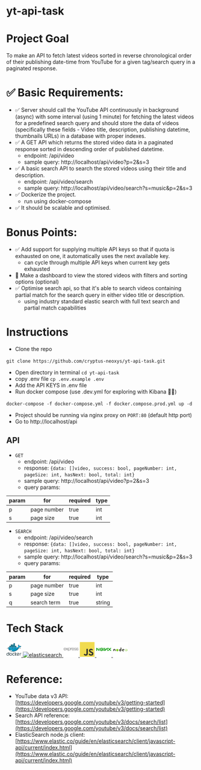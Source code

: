 # yt-api-task

# Project Goal

To make an API to fetch latest videos sorted in reverse chronological order of their publishing date-time from YouTube for a given tag/search query in a paginated response.

# ✅ Basic Requirements:

- ✅ Server should call the YouTube API continuously in background (async) with some interval (using 1 minute) for fetching the latest videos for a predefined search query and should store the data of videos (specifically these fields - Video title, description, publishing datetime, thumbnails URLs) in a database with proper indexes.
- ✅ A GET API which returns the stored video data in a paginated response sorted in descending order of published datetime.
  - endpoint: /api/video
  - sample query: http://localhost/api/video?p=2&s=3
- ✅ A basic search API to search the stored videos using their title and description.
  - endpoint: /api/video/search
  - sample query: http://localhost/api/video/search?s=music&p=2&s=3
- ✅ Dockerize the project.
  - run using docker-compose
- ✅ It should be scalable and optimised.

# Bonus Points:

- ✅ Add support for supplying multiple API keys so that if quota is exhausted on one, it automatically uses the next available key.
  - can cycle through multiple API keys when current key gets exhausted
- 🚧 Make a dashboard to view the stored videos with filters and sorting options (optional)
- ✅ Optimise search api, so that it's able to search videos containing partial match for the search query in either video title or description.
  - using industry standard elastic search with full text search and partial match capabilities

# Instructions

- Clone the repo 

`git clone https://github.com/cryptus-neoxys/yt-api-task.git`
- Open directory in terminal `cd yt-api-task`
- copy .env file `cp .env.example .env`
- Add the API KEYS in .env file
- Run docker compose (use .dev.yml for exploring with Kibana 🤷‍♂️)

`docker-compose -f docker-compose.yml -f docker.compose.prod.yml up -d`
- Project should be running via nginx proxy on `PORT:80` (default http port)
- Go to http://localhost/api

## API

- `GET`
  - endpoint: /api/video
  - response: `{data: []video, success: bool, pageNumber: int, pageSize: int, hasNext: bool, total: int}`
  - sample query: http://localhost/api/video?p=2&s=3
  - query params:

| param | for         | required | type |
| ----- | ----------- | -------- | ---- |
| p     | page number | true     | int  |
| s     | page size   | true     | int  |

- `SEARCH`
  - endpoint: /api/video/search
  - response: `{data: []video, success: bool, pageNumber: int, pageSize: int, hasNext: bool, total: int}`
  - sample query: http://localhost/api/video/search?s=music&p=2&s=3
  - query params:

| param | for         | required | type   |
| ----- | ----------- | -------- | ------ |
| p     | page number | true     | int    |
| s     | page size   | true     | int    |
| q     | search term | true     | string |

# Tech Stack

<p align="left">
        <a href="https://www.docker.com/" target="_blank"> <img src="https://raw.githubusercontent.com/devicons/devicon/master/icons/docker/docker-original-wordmark.svg" alt="docker" width="40" height="40"/> </a>
        <a href="https://www.elastic.co" target="_blank"> <img src="https://www.vectorlogo.zone/logos/elastic/elastic-icon.svg" alt="elasticsearch" width="40" height="40"/> </a>
        <a href="https://expressjs.com" target="_blank"> <img src="https://raw.githubusercontent.com/devicons/devicon/master/icons/express/express-original-wordmark.svg" alt="express" width="40" height="40"/> </a>
        <a href="https://developer.mozilla.org/en-US/docs/Web/JavaScript" target="_blank"> <img src="https://raw.githubusercontent.com/devicons/devicon/master/icons/javascript/javascript-original.svg" alt="javascript" width="40" height="40"/> </a>
        <a href="https://www.nginx.com" target="_blank"> <img src="https://raw.githubusercontent.com/devicons/devicon/master/icons/nginx/nginx-original.svg" alt="nginx" width="40" height="40"/> </a>
        <a href="https://nodejs.org" target="_blank"> <img src="https://raw.githubusercontent.com/devicons/devicon/master/icons/nodejs/nodejs-original-wordmark.svg" alt="nodejs" width="40" height="40"/> </a>
</p>

# Reference:

- YouTube data v3 API: [https://developers.google.com/youtube/v3/getting-started](https://developers.google.com/youtube/v3/getting-started)
- Search API reference: [https://developers.google.com/youtube/v3/docs/search/list](https://developers.google.com/youtube/v3/docs/search/list)
- ElasticSearch node.js client: [https://www.elastic.co/guide/en/elasticsearch/client/javascript-api/current/index.html](https://www.elastic.co/guide/en/elasticsearch/client/javascript-api/current/index.html)
